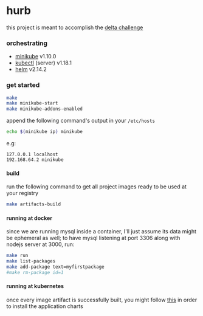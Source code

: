 # hurb
this project is meant to accomplish the [delta challenge](https://github.com/hurbcom/challenge-delta)

### orchestrating
- [minikube](https://kubernetes.io/docs/tasks/tools/install-minikube/) v1.10.0 
- [kubectl](https://kubernetes.io/docs/tasks/tools/install-kubectl/) (server) v1.18.1
- [helm](https://helm.sh/docs/intro/install/)  v2.14.2

### get started
```bash
make
make minikube-start
make minikube-addons-enabled
```

append the following command's output in your `/etc/hosts`
```bash
echo $(minikube ip) minikube
```
e.g:
```
127.0.0.1 localhost
192.168.64.2 minikube
```

#### build
run the following command to get all project images ready to be used at your registry
```bash
make artifacts-build
```

#### running at docker
since we are running mysql inside a container, I'll just assume its data might be ephemeral as well;
to have mysql listening at port 3306 along with nodejs server at 3000, run:
```bash
make run
make list-packages
make add-package text=myfirstpackage
#make rm-package id=1
```

#### running at kubernetes
once every image artifact is successfully built, you might follow [this](https://github.com/devbytom/hurb/tree/master/kubernetes) in order to install the application charts
